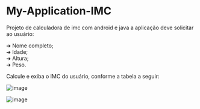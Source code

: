 # My-Application-IMC
<p> Projeto de calculadora de imc com android e java a aplicação deve solicitar ao usuário:</p>
  ➔ Nome completo;
  <br>
  ➔ Idade;
  <br>
  ➔ Altura;
  <br>
  ➔ Peso.

<p>Calcule e exiba o IMC do usuário, conforme a tabela a seguir:</p>

![image](https://github.com/aesley/My-Application-IMC/assets/95926189/a708fe64-3eea-4a59-ad14-02c3a6e92878)

![image](https://github.com/aesley/My-Application-IMC/assets/95926189/e0239d0d-84a2-483c-8981-91980dee1573)



